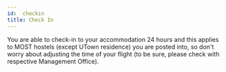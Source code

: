 ```yaml
--- 
id:  checkin
title: Check In
---
```


You are able to check-in to your accommodation 24 hours and this applies to MOST hostels (except UTown residence) you are posted into, so don't worry about adjusting the time of your flight (to be sure, please check with respective Management Office).
